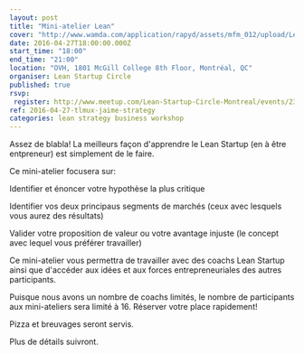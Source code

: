 ```yaml
---
layout: post
title: "Mini-ateli­er Lean"
cover: "http://www.wamda.com/application/rapyd/assets/mfm_012/upload/LeanStartupMachine_Amman1.jpg"
date: 2016-04-27T18:00:00.000Z
start_time: "18:00"
end_time: "21:00"
location: "OVH, 1801 McGill College 8th Floor, Montréal, QC"
organiser: Lean Startup Circle
published: true
rsvp:
 register: http://www.meetup.com/Lean-Startup-Circle-Montreal/events/230297882/
ref: 2016-04-27-tlmux-jaime-strategy
categories: lean strategy business workshop
---
```


Assez de blabla! La meilleurs façon d'apprendre le Lean Startup (en à être entpreneur) est simplement de le faire.

Ce mini-atelier focusera sur:

Identifier et énoncer votre hypothèse la plus critique

Identifier vos deux principaus segments de marchés (ceux avec lesquels vous aurez des résultats)

Valider votre proposition de valeur ou votre avantage injuste (le concept avec lequel vous préférer travailler)

Ce mini-atelier vous permettra de travailler avec des coachs Lean Startup ainsi que d'accéder aux idées et aux forces entrepreneuriales des autres participants.

Puisque nous avons un nombre de coachs limités, le nombre de participants aux mini-ateliers sera limité à 16. Réserver votre place rapidement!

Pizza et breuvages seront servis.

Plus de détails suivront.
